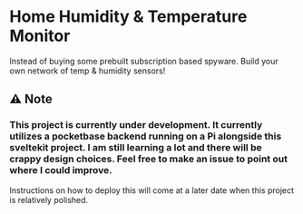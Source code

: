 # Home Humidity & Temperature Monitor
Instead of buying some prebuilt subscription based spyware. Build your own network of temp & humidity sensors!

## ⚠️ Note
### This project is currently under development. It currently utilizes a pocketbase backend running on a Pi alongside this sveltekit project. I am still learning a lot and there will be crappy design choices. Feel free to make an issue to point out where I could improve.

Instructions on how to deploy this will come at a later date when this project is relatively polished.
